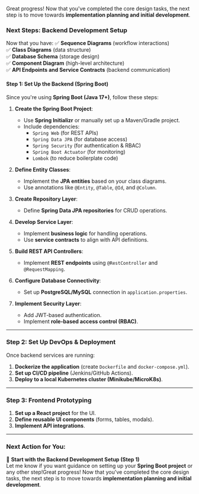 Great progress! Now that you've completed the core design tasks, the next step is to move towards **implementation planning and initial development**.

### **Next Steps: Backend Development Setup**
Now that you have:
✅ **Sequence Diagrams** (workflow interactions)  
✅ **Class Diagrams** (data structure)  
✅ **Database Schema** (storage design)  
✅ **Component Diagram** (high-level architecture)  
✅ **API Endpoints and Service Contracts** (backend communication)  

#### **Step 1: Set Up the Backend (Spring Boot)**
Since you're using **Spring Boot (Java 17+)**, follow these steps:

1. **Create the Spring Boot Project**:
   - Use **Spring Initializr** or manually set up a Maven/Gradle project.
   - Include dependencies:
     - `Spring Web` (for REST APIs)
     - `Spring Data JPA` (for database access)
     - `Spring Security` (for authentication & RBAC)
     - `Spring Boot Actuator` (for monitoring)
     - `Lombok` (to reduce boilerplate code)

2. **Define Entity Classes**:
   - Implement the **JPA entities** based on your class diagrams.
   - Use annotations like `@Entity`, `@Table`, `@Id`, and `@Column`.

3. **Create Repository Layer**:
   - Define **Spring Data JPA repositories** for CRUD operations.

4. **Develop Service Layer**:
   - Implement **business logic** for handling operations.
   - Use **service contracts** to align with API definitions.

5. **Build REST API Controllers**:
   - Implement **REST endpoints** using `@RestController` and `@RequestMapping`.

6. **Configure Database Connectivity**:
   - Set up **PostgreSQL/MySQL** connection in `application.properties`.

7. **Implement Security Layer**:
   - Add JWT-based authentication.
   - Implement **role-based access control (RBAC)**.

---

### **Step 2: Set Up DevOps & Deployment**
Once backend services are running:
1. **Dockerize the application** (create `Dockerfile` and `docker-compose.yml`).
2. **Set up CI/CD pipeline** (Jenkins/GitHub Actions).
3. **Deploy to a local Kubernetes cluster (Minikube/MicroK8s)**.

---

### **Step 3: Frontend Prototyping**
1. **Set up a React project** for the UI.
2. **Define reusable UI components** (forms, tables, modals).
3. **Implement API integrations**.

---

### **Next Action for You**:
📌 **Start with the Backend Development Setup (Step 1)**  
Let me know if you want guidance on setting up your **Spring Boot project** or any other step!Great progress! Now that you've completed the core design tasks, the next step is to move towards **implementation planning and initial development**.
